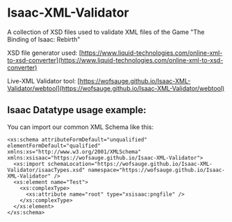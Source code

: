 # Isaac-XML-Validator
A collection of XSD files used to validate XML files of the Game "The Binding of Isaac: Rebirth"

XSD file generator used: [https://www.liquid-technologies.com/online-xml-to-xsd-converter](https://www.liquid-technologies.com/online-xml-to-xsd-converter)


Live-XML Validator tool: [https://wofsauge.github.io/Isaac-XML-Validator/webtool](https://wofsauge.github.io/Isaac-XML-Validator/webtool)


## Isaac Datatype usage example:
You can import our common XML Schema like this:
```
<xs:schema attributeFormDefault="unqualified" elementFormDefault="qualified" xmlns:xs="http://www.w3.org/2001/XMLSchema" xmlns:xsisaac="https://wofsauge.github.io/Isaac-XML-Validator">
  <xs:import schemaLocation="https://wofsauge.github.io/Isaac-XML-Validator/isaacTypes.xsd" namespace="https://wofsauge.github.io/Isaac-XML-Validator" />
  <xs:element name="Test">
    <xs:complexType>
      <xs:attribute name="root" type="xsisaac:pngfile" />
    </xs:complexType>
  </xs:element>
</xs:schema>
```